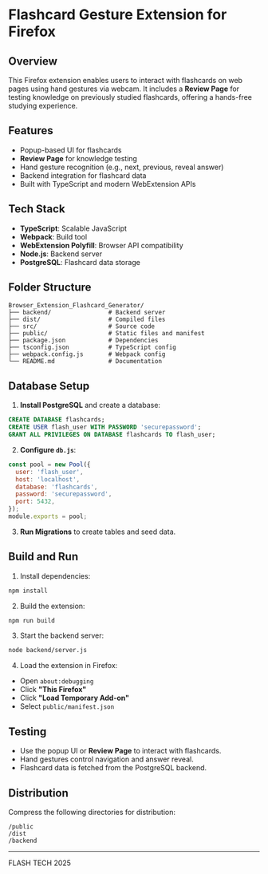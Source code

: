 # Flashcard Gesture Extension for Firefox

## Overview

This Firefox extension enables users to interact with flashcards on web pages using hand gestures via webcam. It includes a **Review Page** for testing knowledge on previously studied flashcards, offering a hands-free studying experience.

## Features

- Popup-based UI for flashcards
- **Review Page** for knowledge testing
- Hand gesture recognition (e.g., next, previous, reveal answer)
- Backend integration for flashcard data
- Built with TypeScript and modern WebExtension APIs

## Tech Stack

- **TypeScript**: Scalable JavaScript
- **Webpack**: Build tool
- **WebExtension Polyfill**: Browser API compatibility
- **Node.js**: Backend server
- **PostgreSQL**: Flashcard data storage

## Folder Structure

```
Browser_Extension_Flashcard_Generator/
├── backend/                # Backend server
├── dist/                   # Compiled files
├── src/                    # Source code
├── public/                 # Static files and manifest
├── package.json            # Dependencies
├── tsconfig.json           # TypeScript config
├── webpack.config.js       # Webpack config
└── README.md               # Documentation
```

## Database Setup

1. **Install PostgreSQL** and create a database:
  ```sql
  CREATE DATABASE flashcards;
  CREATE USER flash_user WITH PASSWORD 'securepassword';
  GRANT ALL PRIVILEGES ON DATABASE flashcards TO flash_user;
  ```

2. **Configure `db.js`**:
  ```javascript
  const pool = new Pool({
    user: 'flash_user',
    host: 'localhost',
    database: 'flashcards',
    password: 'securepassword',
    port: 5432,
  });
  module.exports = pool;
  ```

3. **Run Migrations** to create tables and seed data.

## Build and Run

1. Install dependencies:
  ```bash
  npm install
  ```

2. Build the extension:
  ```bash
  npm run build
  ```

3. Start the backend server:
  ```bash
  node backend/server.js
  ```

4. Load the extension in Firefox:
  - Open `about:debugging`
  - Click **"This Firefox"**
  - Click **"Load Temporary Add-on"**
  - Select `public/manifest.json`

## Testing

- Use the popup UI or **Review Page** to interact with flashcards.
- Hand gestures control navigation and answer reveal.
- Flashcard data is fetched from the PostgreSQL backend.

## Distribution

Compress the following directories for distribution:
```
/public
/dist
/backend
```

---

FLASH TECH 2025

